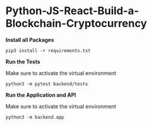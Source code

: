# Python-JS-React-Build-a-Blockchain-Cryptocurrency


**Install  all Packages**
```
pip3 install -r requirements.txt
```
**Run the Tests**

Make sure to activate the virtual environment

```
python3 -m pytest backend/tests
```

**Run the Application and API**

Make sure to activate the virtual environment

```
python3 -m backend.app
```